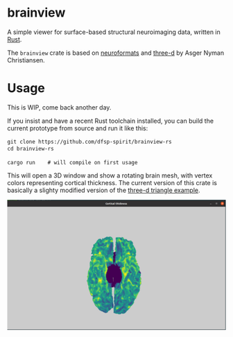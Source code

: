 # brainview

A simple viewer for surface-based structural neuroimaging data, written in [Rust](https://www.rust-lang.org/).

The `brainview` crate is based on [neuroformats](https://github.com/dfsp-spirit/neuroformats) and [three-d](https://github.com/asny/three-d) by Asger Nyman Christiansen.

# Usage

This is WIP, come back another day. 

If you insist and have a recent Rust toolchain installed, you can build the current prototype from source and run it like this:

```
git clone https://github.com/dfsp-spirit/brainview-rs
cd brainview-rs

cargo run    # will compile on first usage
```

This will open a 3D window and show a rotating brain mesh, with vertex colors representing cortical thickness. The current version of this crate is basically a slighty modified version of the [three-d triangle example](https://github.com/asny/three-d/tree/0.6.0/examples/triangle).

![Vis](./resources/web/brainview-rs.jpg?raw=true "Brain visualization.")




